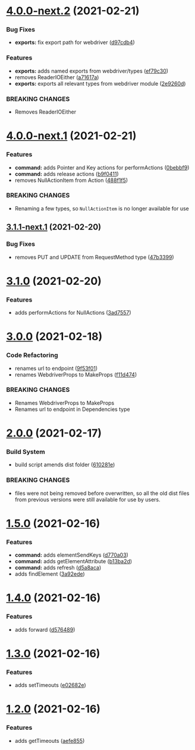 # [4.0.0-next.2](https://github.com/waynevanson/fp-ts-webdriver/compare/v4.0.0-next.1...v4.0.0-next.2) (2021-02-21)


### Bug Fixes

* **exports:** fix export path for webdriver ([d97cdb4](https://github.com/waynevanson/fp-ts-webdriver/commit/d97cdb45177b7c119367443f367b0f9a442ce5fb))


### Features

* **exports:** adds named exports from webdriver/types ([ef79c30](https://github.com/waynevanson/fp-ts-webdriver/commit/ef79c30e0b5e7f30ac872220a5ed5655bf3e7266))
* removes ReaderIOEither ([a71617a](https://github.com/waynevanson/fp-ts-webdriver/commit/a71617a276426184f1c899821c6e3fb8ece0b381))
* **exports:** exports all relevant types from webdriver module ([2e9260d](https://github.com/waynevanson/fp-ts-webdriver/commit/2e9260d65a0bb334ebe42aa0dba08980ec8e9336))


### BREAKING CHANGES

* Removes ReaderIOEither

# [4.0.0-next.1](https://github.com/waynevanson/fp-ts-webdriver/compare/v3.1.1-next.1...v4.0.0-next.1) (2021-02-21)


### Features

* **command:** adds Pointer and Key actions for performActions ([0bebbf9](https://github.com/waynevanson/fp-ts-webdriver/commit/0bebbf933f39fb3a3979120db146c38ce6f64517))
* **command:** adds release actions ([b9f0411](https://github.com/waynevanson/fp-ts-webdriver/commit/b9f0411c1a18123761e78f0457ff27f4a71990e3))
* removes NullActionItem from Action ([488f1f5](https://github.com/waynevanson/fp-ts-webdriver/commit/488f1f528569e7c0f808b5a7e8084aeedc6fb485))


### BREAKING CHANGES

* Renaming a few types, so `NullActionItem` is no longer available for use

## [3.1.1-next.1](https://github.com/waynevanson/fp-ts-webdriver/compare/v3.1.0...v3.1.1-next.1) (2021-02-20)


### Bug Fixes

* removes PUT and UPDATE from RequestMethod type ([47b3399](https://github.com/waynevanson/fp-ts-webdriver/commit/47b3399c0c3d51f0d502d9a2ce95ee71dc074c00))

# [3.1.0](https://github.com/waynevanson/fp-ts-webdriver/compare/v3.0.0...v3.1.0) (2021-02-20)


### Features

* adds performActions for NullActions ([3ad7557](https://github.com/waynevanson/fp-ts-webdriver/commit/3ad7557231217f2aed5d3b9509144238a15dbb3a))

# [3.0.0](https://github.com/waynevanson/fp-ts-webdriver/compare/v2.0.0...v3.0.0) (2021-02-18)


### Code Refactoring

* renames url to endpoint ([9f53f01](https://github.com/waynevanson/fp-ts-webdriver/commit/9f53f013baec8bd636070a038a119ab444bad40a))
* renames WebdriverProps to MakeProps ([f11d474](https://github.com/waynevanson/fp-ts-webdriver/commit/f11d474c98b47d0011746098b44921dc6d824fcc))


### BREAKING CHANGES

* Renames WebdriverProps to MakeProps
* Renames url to endpoint in Dependencies type

# [2.0.0](https://github.com/waynevanson/fp-ts-webdriver/compare/v1.5.0...v2.0.0) (2021-02-17)


### Build System

* build script amends dist folder ([610281e](https://github.com/waynevanson/fp-ts-webdriver/commit/610281e3152373cb77397e4804e6ccdd69ee5e1e))


### BREAKING CHANGES

* files were not being removed before overwritten, so all the old dist files from previous versions were still available for use by users.

# [1.5.0](https://github.com/waynevanson/fp-ts-webdriver/compare/v1.4.0...v1.5.0) (2021-02-16)


### Features

* **command:** adds elementSendKeys ([d770a03](https://github.com/waynevanson/fp-ts-webdriver/commit/d770a03e77ad8da30c3af331690b8234a2f5e567))
* **command:** adds getElementAttribute ([b13ba2d](https://github.com/waynevanson/fp-ts-webdriver/commit/b13ba2d25aa5e2d8ed78fac6663d34dd70d84152))
* **command:** adds refresh ([d5a8aca](https://github.com/waynevanson/fp-ts-webdriver/commit/d5a8aca7743114f8aadfe852c28ec6d771f00086))
* adds findElement ([3a92ede](https://github.com/waynevanson/fp-ts-webdriver/commit/3a92edea079bea1e3fad7c9b452f41ce7f4b9822))

# [1.4.0](https://github.com/waynevanson/fp-ts-webdriver/compare/v1.3.0...v1.4.0) (2021-02-16)


### Features

* adds forward ([d576489](https://github.com/waynevanson/fp-ts-webdriver/commit/d576489a180767b09e08b3005c5c7c6e67391485))

# [1.3.0](https://github.com/waynevanson/fp-ts-webdriver/compare/v1.2.0...v1.3.0) (2021-02-16)


### Features

* adds setTimeouts ([e02682e](https://github.com/waynevanson/fp-ts-webdriver/commit/e02682e2847f8219273af5484cb2734e5ef1a821))

# [1.2.0](https://github.com/waynevanson/fp-ts-webdriver/compare/v1.1.0...v1.2.0) (2021-02-16)


### Features

* adds getTimeouts ([aefe855](https://github.com/waynevanson/fp-ts-webdriver/commit/aefe855554ffbb0a21c2fa92ddd92fd54c75051d))

